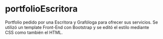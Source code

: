 # portfolioEscritora
Portfolio pedido por una Escritora y Grafóloga para ofrecer sus servicios. Se utilizó un template Front-End con Bootstrap y se editó el estilo mediante CSS como también el HTML.
